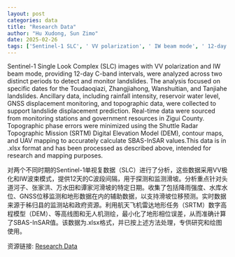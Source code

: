 ```yaml
---
layout: post
categories: data
title: "Research Data"
author: "Hu Xudong, Sun Zimo"
date: 2025-02-26
tags: ['Sentinel-1 SLC', ' VV polarization', ' IW beam mode', ' 12-day intervals', ' C-band', ' landslides', ' Toudaoqiazi', ' Zhangjiahong', ' Wanshuitian', ' Tanjiahe', ' rainfall intensity', ' reservoir water level', ' GNSS displacement monitoring', ' topographic data', ' Zigui County', ' SRTM DEM', ' contour maps', ' UAV mapping', ' SBAS-InSAR', ' .xlsx format']
---
```


Sentinel-1 Single Look Complex (SLC) images with VV polarization and IW beam mode, providing 12-day C-band intervals, were analyzed across two distinct periods to detect and monitor landslides. The analysis focused on specific dates for the Toudaoqiazi, Zhangjiahong, Wanshuitian, and Tanjiahe landslides. Ancillary data, including rainfall intensity, reservoir water level, GNSS displacement monitoring, and topographic data, were collected to support landslide displacement prediction. Real-time data were sourced from monitoring stations and government resources in Zigui County. Topographic phase errors were minimized using the Shuttle Radar Topographic Mission (SRTM) Digital Elevation Model (DEM), contour maps, and UAV mapping to accurately calculate SBAS-InSAR values.This data is in .xlsx format and has been processed as described above, intended for research and mapping purposes.

对两个不同时期的Sentinel-1单视复数据（SLC）进行了分析，这些数据采用VV极化和IW波束模式，提供12天的C波段间隔，用于探测和监测滑坡。分析重点针对头道河子、张家洪、万水田和谭家河滑坡的特定日期。收集了包括降雨强度、水库水位、GNSS位移监测和地形数据在内的辅助数据，以支持滑坡位移预测。实时数据来源于秭归县的监测站和政府资源。利用航天飞机雷达地形任务（SRTM）数字高程模型（DEM）、等高线图和无人机测绘，最小化了地形相位误差，从而准确计算了SBAS-InSAR值。该数据为.xlsx格式，并已按上述方法处理，专供研究和绘图使用。

资源链接: [Research Data](https://doi.org/10.57760/sciencedb.21326)
